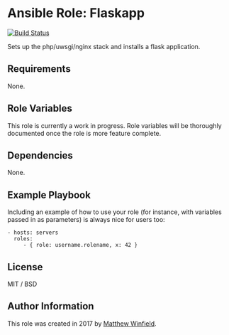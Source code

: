 Ansible Role: Flaskapp
=========
[![Build Status](https://travis-ci.org/mwinfie/ansible-role-flaskapp.svg?branch=master)](https://travis-ci.org/mwinfie/ansible-role-flaskapp)

Sets up the php/uwsgi/nginx stack and installs a flask application.

Requirements
------------

None.

Role Variables
--------------

This role is currently a work in progress. Role variables will be thoroughly documented once the role is more feature complete.

Dependencies
------------

None.

Example Playbook
----------------

Including an example of how to use your role (for instance, with variables passed in as parameters) is always nice for users too:

    - hosts: servers
      roles:
         - { role: username.rolename, x: 42 }

License
-------

MIT / BSD

Author Information
------------------

This role was created in 2017 by [Matthew Winfield](https://twitter.com/mwinfie).
